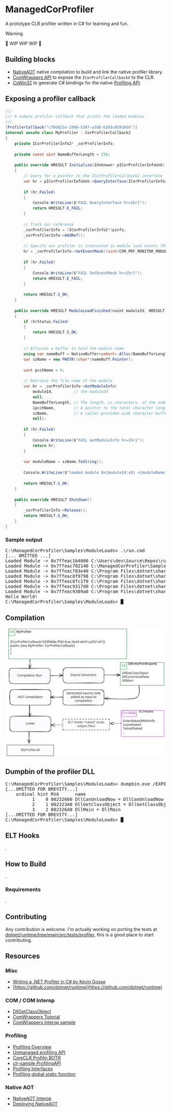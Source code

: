 # ManagedCorProfiler

A prototype CLR profiler written in C# for learning and fun.

> [!WARNING]
> 🚧 WIP WIP WIP 🚧

## Building blocks
- [NativeAOT](https://learn.microsoft.com/en-us/dotnet/core/deploying/native-aot/) native compilation to build and link the native profiler library.
- [ComWrappers API](https://learn.microsoft.com/en-us/dotnet/api/system.runtime.interopservices.comwrappers?view=net-7.0) to expose the `ICorProfilerCallbackX` to the CLR.
- [CsWin32](https://github.com/microsoft/CsWin32) to generate C# bindings for the native [Profiling API](https://learn.microsoft.com/en-us/dotnet/framework/unmanaged-api/profiling/).

## Exposing a profiler callback
```csharp
///
/// A sample profiler callback that prints the loaded modules
///
[ProfilerCallback("cf0d821e-299b-5307-a3d8-b283c03916dd")]
internal unsafe class MyProfiler : CorProfilerCallback2
{
    private ICorProfilerInfo2* _corProfilerInfo;

    private const uint NameBufferLength = 256;

    public override HRESULT Initialize(IUnknown* pICorProfilerInfoUnk)
    {
        // Query for a pointer to the ICorProfilerCallback2 interface
        var hr = pICorProfilerInfoUnk->QueryInterface(ICorProfilerInfo2.IID_Guid, out var pinfo);

        if (hr.Failed)
        {
            Console.WriteLine($"FAIL QueryInterface hr={hr}");
            return HRESULT.E_FAIL;
        }

        // Track our reference
        _corProfilerInfo = (ICorProfilerInfo2*)pinfo;
        _corProfilerInfo->AddRef();

        // Specify our profiler is interested in module load events (Module* callbacks)
        hr = _corProfilerInfo->SetEventMask((uint)COR_PRF_MONITOR_MODULE_LOADS);

        if (hr.Failed)
        {
            Console.WriteLine($"FAIL SetEventMask hr={hr}");
            return HRESULT.E_FAIL;
        }

        return HRESULT.S_OK;
    }

    public override HRESULT ModuleLoadFinished(nuint moduleId, HRESULT hrStatus)
    {
        if (hrStatus.Failed)
        {
            return HRESULT.S_OK;
        }

        // Allocate a buffer to hold the module name
        using var nameBuff = NativeBuffer<ushort>.Alloc(NameBufferLength);
        var szName = new PWSTR((char*)nameBuff.Pointer);
        
        uint pcchName = 0;

        // Retrieve the file name of the module
        var hr = _corProfilerInfo->GetModuleInfo(
            moduleId,         // the moduleId
            null,
            NameBufferLength, // The length, in characters, of the szName return buffer
            &pcchName,        // A pointer to the total character length of the module's file name that is returned
            szName,           // A caller-provided wide character buffer
            null);

        if (hr.Failed)
        {
            Console.WriteLine($"FAIL GetModuleInfo hr={hr}");
            return hr;
        }

        var moduleName = szName.ToString();

        Console.WriteLine($"loaded module 0x{moduleId:x8} <{moduleName}>");

        return HRESULT.S_OK;
    }

    public override HRESULT Shutdown()
    {
        _corProfilerInfo->Release();
        return HRESULT.S_OK;
    }
}
```

### Sample output
<pre><samp>C:\ManagedCorProfiler\Samples\ModuleLoads> <kbd>.\run.cmd</kbd>
[... OMITTED ...]
Loaded Module -> 0x7ffeac1b4000 C:\Users\dev\Source\Repos\runtime\artifacts\bin\coreclr\windows.x64.Debug\System.Private.CoreLib.dll
Loaded Module -> 0x7ffeac702148 C:\ManagedCorProfiler\Samples\SampleApp\bin\Debug\net8.0\SampleApp.dll
Loaded Module -> 0x7ffeac703e40 C:\Program Files\dotnet\shared\Microsoft.NETCore.App\8.0.0\system.runtime.dll
Loaded Module -> 0x7ffeac8f9798 C:\Program Files\dotnet\shared\Microsoft.NETCore.App\8.0.0\system.console.dll
Loaded Module -> 0x7ffeac8fc1f0 C:\Program Files\dotnet\shared\Microsoft.NETCore.App\8.0.0\system.threading.dll
Loaded Module -> 0x7ffeac9317d0 C:\Program Files\dotnet\shared\Microsoft.NETCore.App\8.0.0\system.text.encoding.extensions.dll
Loaded Module -> 0x7ffeac9389a0 C:\Program Files\dotnet\shared\Microsoft.NETCore.App\8.0.0\system.runtime.interopservices.dll
Hello World!
C:\ManagedCorProfiler\Samples\ModuleLoads> █</samp></pre>

## Compilation

<picture>
<source
  srcset="/docs/images/compilation-darrk.svg"
  media="(prefers-color-scheme: dark)"
/>
<source
  srcset="/docs/images/compilation-light.svg"
  media="(prefers-color-scheme: light), (prefers-color-scheme: no-preference)"
/>
<img src="/docs/images/compilation-light.svg" width="800">
</picture>

## Dumpbin of the profiler DLL
<pre><samp>C:\ManagedCorProfiler\Samples\ModuleLoads> <kbd>dumpbin.exe /EXPORTS bin\Release\net8.0\publish\win-x64\ModuleLoads.dll</kbd>
[...OMITTED FOR BREVITY...]
    ordinal hint RVA      name
          1    0 00232660 DllCanUnloadNow = DllCanUnloadNow
          2    1 002323A0 DllGetClassObject = DllGetClassObject
          3    2 002326A0 DllMain = DllMain
[...OMITTED FOR BREVITY...]
C:\ManagedCorProfiler\Samples\ModuleLoads> █</samp></pre>

## ELT Hooks
.

## How to Build
.
### Requirements
.

## Contributing
Any contribution is welcome.
I'm actually working on porting the tests at [dotnet/runtime/tree/main/src/tests/profiler](https://github.com/dotnet/runtime/tree/main/src/tests/profiler),
this is a good place to start contributing.

## Resources
### Misc
- [Writing a .NET Profiler in C# by Kevin Gosse](https://minidump.net/writing-a-net-profiler-in-c-part-1-d3978aae9b12)
- [https://github.com/dotnet/runtime](https://github.com/dotnet/runtime)
### COM / COM Interop
- [DllGetClassObject](https://learn.microsoft.com/en-us/windows/win32/api/combaseapi/nf-combaseapi-dllgetclassobject)
- [ComWrappers Tutorial](https://learn.microsoft.com/en-us/dotnet/standard/native-interop/tutorial-comwrappers)
- [ComWrappers interop sample](https://github.com/dotnet/samples/blob/main/core/interop/comwrappers/Tutorial/Program.cs)
### Profiling
- [Profiling Overview](https://learn.microsoft.com/en-us/dotnet/framework/unmanaged-api/profiling/profiling-overview)
- [Unmanaged profiling API](https://learn.microsoft.com/en-us/dotnet/framework/unmanaged-api/profiling/)
- [CoreCLR Profilin BOTR](https://github.com/dotnet/runtime/blob/main/docs/design/coreclr/botr/profiling.md)
- [clr-sample ProfilingAPI](https://github.com/mvenditto/clr-samples/tree/master/ProfilingAPI)
- [Profiling Interfaces](https://learn.microsoft.com/en-us/dotnet/framework/unmanaged-api/profiling/profiling-interfaces)
- [Profiling global static function](https://learn.microsoft.com/en-us/dotnet/framework/unmanaged-api/profiling/profiling-global-static-functions)
### Native AOT
- [NativeAOT Interop](https://github.com/dotnet/runtime/blob/main/src/coreclr/nativeaot/docs/interop.md)
- [Deploying NativeAOT](https://learn.microsoft.com/en-us/dotnet/core/deploying/native-aot/)
